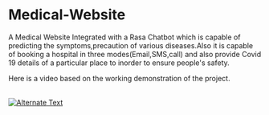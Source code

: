 # Medical-Website
A Medical Website Integrated with a Rasa Chatbot which is capable of predicting the symptoms,precaution of various diseases.Also it is capable of booking a hospital in three modes(Email,SMS,call) and also provide Covid 19 details of a particular place to inorder to ensure people's safety.

Here is a video based on the working demonstration of the project.
<br>
<br>

[![Alternate Text]({https://github.com/injusticescorpio/EliteCoders_ArjunTS/blob/master/bot.jpg})]({video-url} "Link Title")



